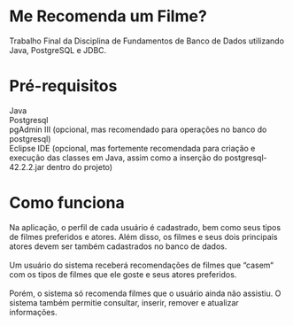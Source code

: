 # Me Recomenda um Filme?
Trabalho Final da Disciplina de Fundamentos de Banco de Dados utilizando Java, PostgreSQL e JDBC.

# Pré-requisitos
Java <br>
Postgresql <br>
pgAdmin III (opcional, mas recomendado para operações no banco do postgresql) <br>
Eclipse IDE (opcional, mas fortemente recomendada para criação e execução das classes em Java, assim como a inserção do postgresql-42.2.2.jar dentro do projeto) <br>

# Como funciona
Na aplicação, o perfil de cada usuário é cadastrado, bem como seus tipos de filmes preferidos e atores. Além disso, os filmes e seus dois principais atores devem ser também cadastrados no banco de dados. <br> <br>
Um usuário do sistema receberá recomendações de filmes que “casem“ com os tipos de filmes que ele goste e seus atores preferidos. <br> <br>
Porém, o sistema só recomenda filmes que o usuário ainda não assistiu. O sistema também permitie consultar, inserir, remover e atualizar informações.
